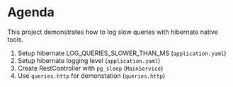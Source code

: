 # Agenda

This project demonstrates how to log slow queries with hibernate native tools.

1. Setup hibernate LOG_QUERIES_SLOWER_THAN_MS (`application.yaml`)
2. Setup hibernate logging level  (`application.yaml`)
3. Create RestController with `pg_sleep` (`MainService`)
4. Use `queries.http` for demonstation (`queries.http`)
